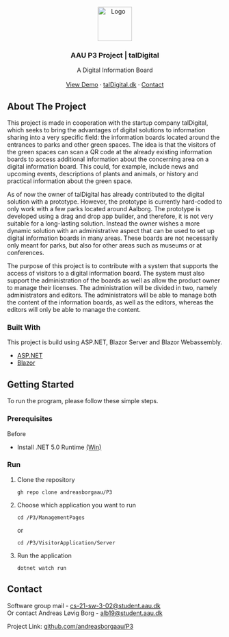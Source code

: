 <!-- PROJECT LOGO -->
<br />
<div align="center">
  <a href="http://taldigital.dk/">
    <img src="https://i.imgur.com/QtVY2Gm.png" alt="Logo" width="80" height="80">
  </a>

  <h3 align="center">AAU P3 Project | talDigital</h3>

  <p align="center">
    A Digital Information Board
    <br />
    <!--<a href="https://github.com/othneildrew/Best-README-Template"><strong>Explore the docs »</strong></a>
    <br />-->
    <br />
    <a href="https://aau.taldigital.dk/1">View Demo</a>
    ·
    <a href="https://taldigital.dk">talDigital.dk</a>
    ·
    <a href="#contact">Contact</a>
  </p>
</div>


<!-- ABOUT THE PROJECT -->
## About The Project

This project is made in cooperation with the startup company talDigital, which seeks to bring the advantages of digital solutions to information sharing into a very specific field: the information boards located around the entrances to parks and other green spaces. The idea is that the visitors of the green spaces can scan a QR code at the already existing information boards to access additional information about the concerning area on a digital information board. This could, for example, include news and upcoming events, descriptions of plants and animals, or history and practical information about the green space.

As of now the owner of talDigital has already contributed to the digital solution with a prototype. However, the prototype is currently hard-coded to only work with a few parks located around Aalborg. The prototype is developed using a drag and drop app builder, and therefore, it is not very suitable for a long-lasting solution. Instead the owner wishes a more dynamic solution with an administrative aspect that can be used to set up digital information boards in many areas. These boards are not necessarily only meant for parks, but also for other areas such as museums or at conferences.

The purpose of this project is to contribute with a system that supports the access of visitors to a digital information board. The system must also support the administration of the boards as well as allow the product owner to manage their licenses. The administration will be divided in two, namely administrators and editors. The administrators will be able to manage both the content of the information boards, as well as the editors, whereas the editors will only be able to manage the content.

### Built With

This project is build using ASP.NET, Blazor Server and Blazor Webassembly.

* [ASP.NET](https://dotnet.microsoft.com/en-us/apps/aspnet)
* [Blazor](https://dotnet.microsoft.com/en-us/apps/aspnet/web-apps/blazor)


<!-- GETTING STARTED -->
## Getting Started

To run the program, please follow these simple steps.

### Prerequisites

Before
* Install .NET 5.0 Runtime <a href="https://download.visualstudio.microsoft.com/download/pr/bf3abcc3-5461-451c-9dd6-b74491cf0eed/84775adc7e46888289477b5c72e691fd/dotnet-hosting-5.0.12-win.exe" target="_blank">(Win)</a>

### Run

1. Clone the repository
   ```
   gh repo clone andreasborgaau/P3
   ```
2. Choose which application you want to run
   ```
   cd /P3/ManagementPages
   ```
   or
   ```
   cd /P3/VisitorApplication/Server
   ```
3. Run the application
   ```
   dotnet watch run
   ```

<div id="contact">

<!-- CONTACT -->
## Contact

Software group mail - cs-21-sw-3-02@student.aau.dk
  <br />
Or contact Andreas Løvig Borg - alb19@student.aau.dk

Project Link: [github.com/andreasborgaau/P3](https://github.com/andreasborgaau/P3)
</div>
